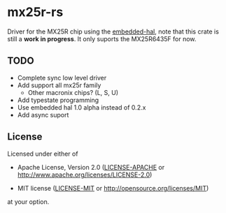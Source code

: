 # mx25r-rs
Driver for the MX25R chip using the [embedded-hal](https://github.com/rust-embedded/embedded-hal), note that this crate is still a **work in progress**. It only suports the MX25R6435F for now.

## TODO
* Complete sync low level driver
* Add support all mx25r family
  * Other macronix chips? (L, S, U)
* Add typestate programming
* Use embedded hal 1.0 alpha instead of 0.2.x
* Add async suport

## License

Licensed under either of

- Apache License, Version 2.0 ([LICENSE-APACHE](LICENSE-APACHE) or
  http://www.apache.org/licenses/LICENSE-2.0)

- MIT license ([LICENSE-MIT](LICENSE-MIT) or http://opensource.org/licenses/MIT)

at your option.
